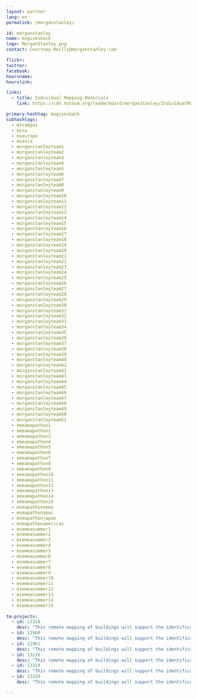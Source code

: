 ```yaml
---
layout: partner
lang: en
permalink: /morganstanley/

id: morganstanley
name: msgivesback
logo: MorganStanley.png
contact: Courtney.Reilly@morganstanley.com

flickr: 
twitter: 
facebook: 
hoursname:
hourslink:

links:
  - title: Individual Mapping Materials
    link: https://cdn.hotosm.org/leaderboard/morganstanley/IndividualMappingMaterials.zip

primary-hashtag: msgivesback
subhashtags:
  - mscampus
  - msna
  - mseurope
  - msasia
  - morganstanleyteam1
  - morganstanleyteam2
  - morganstanleyteam3
  - morganstanleyteam4
  - morganstanleyteam5
  - morganstanleyteam6
  - morganstanleyteam7
  - morganstanleyteam8
  - morganstanleyteam9
  - morganstanleyteam10
  - morganstanleyteam11
  - morganstanleyteam12
  - morganstanleyteam13
  - morganstanleyteam14
  - morganstanleyteam15
  - morganstanleyteam16
  - morganstanleyteam17
  - morganstanleyteam18
  - morganstanleyteam19
  - morganstanleyteam20
  - morganstanleyteam21
  - morganstanleyteam22
  - morganstanleyteam23
  - morganstanleyteam24
  - morganstanleyteam25
  - morganstanleyteam26
  - morganstanleyteam27
  - morganstanleyteam28
  - morganstanleyteam29
  - morganstanleyteam30
  - morganstanleyteam31
  - morganstanleyteam32
  - morganstanleyteam33
  - morganstanleyteam34
  - morganstanleyteam35
  - morganstanleyteam36
  - morganstanleyteam37
  - morganstanleyteam38
  - morganstanleyteam39
  - morganstanleyteam40
  - morganstanleyteam41
  - morganstanleyteam42
  - morganstanleyteam43
  - morganstanleyteam44
  - morganstanleyteam45
  - morganstanleyteam46
  - morganstanleyteam47
  - morganstanleyteam48
  - morganstanleyteam49
  - morganstanleyteam50
  - morganstanleyteam51
  - emeamapathon1
  - emeamapathon2
  - emeamapathon3
  - emeamapathon4
  - emeamapathon5
  - emeamapathon6
  - emeamapathon7
  - emeamapathon8
  - emeamapathon9
  - emeamapathon10
  - emeamapathon11
  - emeamapathon12
  - emeamapathon13
  - emeamapathon14
  - emeamapathon15
  - msmapathonemea
  - msmapathonapac
  - msmapathonjapan
  - msmapathonamericas
  - msemeasummer1
  - msemeasummer2
  - msemeasummer3
  - msemeasummer4
  - msemeasummer5
  - msemeasummer6
  - msemeasummer7
  - msemeasummer8
  - msemeasummer9
  - msemeasummer10
  - msemeasummer11
  - msemeasummer12
  - msemeasummer13
  - msemeasummer14
  - msemeasummer15
  
tm-projects:
  - id: 13318
    desc: "This remote mapping of buildings will support the identification and characterization of settlements, as well as the implementation of planned activities and largely the generation of data for humanitarian activities."
  - id: 12960 
    desc: "This remote mapping of buildings will support the identification and characterization of settlements, as well as the implementation of planned activities and largely the generation of data for humanitarian activities."
  - id: 12961
    desc: "This remote mapping of buildings will support the identification and characterization of settlements, as well as the implementation of planned activities and largely the generation of data for humanitarian activities."
  - id: 13116
    desc: "This remote mapping of buildings will support the identification and characterization of settlements, as well as the implementation of planned activities and largely the generation of data for humanitarian activities."
  - id: 13319
    desc: "This remote mapping of buildings will support the identification and characterization of settlements, as well as the implementation of planned activities and largely the generation of data for humanitarian activities."
  - id: 13320
    desc: "This remote mapping of buildings will support the identification and characterization of settlements, as well as the implementation of planned activities and largely the generation of data for humanitarian activities."

---
```

